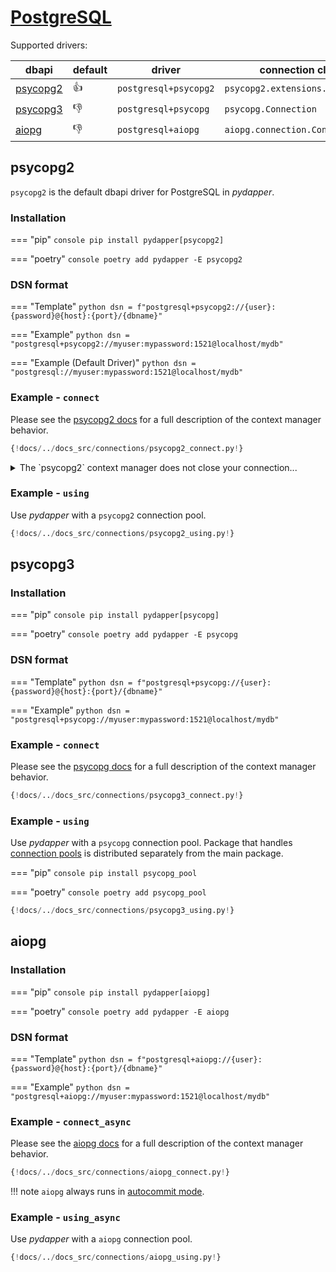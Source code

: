 # [PostgreSQL](https://www.postgresql.org)
Supported drivers:

| dbapi                                               | default      | driver                | connection class                 |
|-----------------------------------------------------|--------------|-----------------------|----------------------------------|
| [psycopg2](https://www.psycopg.org/docs/usage.html) | :thumbsup:   | `postgresql+psycopg2` | `psycopg2.extensions.connection` |
| [psycopg3](https://www.psycopg.org/psycopg3/docs/)  | :thumbsdown: | `postgresql+psycopg`  | `psycopg.Connection`             |
| [aiopg](https://aiopg.readthedocs.io/en/stable/)    | :thumbsdown: | `postgresql+aiopg`    | `aiopg.connection.Connection`    |

## psycopg2
`psycopg2` is the default dbapi driver for PostgreSQL in *pydapper*.

### Installation
=== "pip"
    ```console
    pip install pydapper[psycopg2]
    ```

=== "poetry"
    ```console
    poetry add pydapper -E psycopg2
    ```

### DSN format
=== "Template"
    ```python
    dsn = f"postgresql+psycopg2://{user}:{password}@{host}:{port}/{dbname}"
    ```

=== "Example"
    ```python
    dsn = "postgresql+psycopg2://myuser:mypassword:1521@localhost/mydb"
    ```

=== "Example (Default Driver)"
    ```python
    dsn = "postgresql://myuser:mypassword:1521@localhost/mydb"
    ```

### Example - `connect`
Please see the [psycopg2 docs](https://www.psycopg.org/docs/usage.html#with-statement) for a full description of the
context manager behavior.  
```python
{!docs/../docs_src/connections/psycopg2_connect.py!}
```

<details>
<summary>The `psycopg2` context manager does not close your connection...</summary>

You must close it explicitly after exiting the context block:
```python
with connect("postgresql://pydapper:pydapper@localhost/pydapper") as commands:
    # do stuff

# connection is still open, lets close it
commands.connection.close()
```

</details>

### Example - `using`
Use *pydapper* with a `psycopg2` connection pool.
```python
{!docs/../docs_src/connections/psycopg2_using.py!}
```

## psycopg3

### Installation
=== "pip"
    ```console
    pip install pydapper[psycopg]
    ```

=== "poetry"
    ```console
    poetry add pydapper -E psycopg
    ```

### DSN format
=== "Template"
    ```python
    dsn = f"postgresql+psycopg://{user}:{password}@{host}:{port}/{dbname}"
    ```

=== "Example"
    ```python
    dsn = "postgresql+psycopg://myuser:mypassword:1521@localhost/mydb"
    ```

### Example - `connect`
Please see the [psycopg docs](https://www.psycopg.org/psycopg3/docs/basic/from_pg2.html#with-connection) for a full description of the
context manager behavior.  
```python
{!docs/../docs_src/connections/psycopg3_connect.py!}
```

</details>

### Example - `using`
Use *pydapper* with a `psycopg` connection pool. Package that handles [connection pools](https://www.psycopg.org/psycopg3/docs/advanced/pool.html#connection-pools) is distributed separately from the main package.

=== "pip"
    ```console
    pip install psycopg_pool
    ```

=== "poetry"
    ```console
    poetry add psycopg_pool
    ```

```python
{!docs/../docs_src/connections/psycopg3_using.py!}
```

## aiopg

### Installation
=== "pip"
    ```console
    pip install pydapper[aiopg]
    ```

=== "poetry"
    ```console
    poetry add pydapper -E aiopg
    ```

### DSN format
=== "Template"
    ```python
    dsn = f"postgresql+aiopg://{user}:{password}@{host}:{port}/{dbname}"
    ```

=== "Example"
    ```python
    dsn = "postgresql+aiopg://myuser:mypassword:1521@localhost/mydb"
    ```

### Example - `connect_async`
Please see the [aiopg docs](https://aiopg.readthedocs.io/en/stable/) for a full description of the
context manager behavior.  
```python
{!docs/../docs_src/connections/aiopg_connect.py!}
```

!!! note
    `aiopg` always runs in [autocommit mode](https://aiopg.readthedocs.io/en/stable/core.html#aiopg.Connection.autocommit).


### Example - `using_async`
Use *pydapper* with a `aiopg` connection pool.
```python
{!docs/../docs_src/connections/aiopg_using.py!}
```
